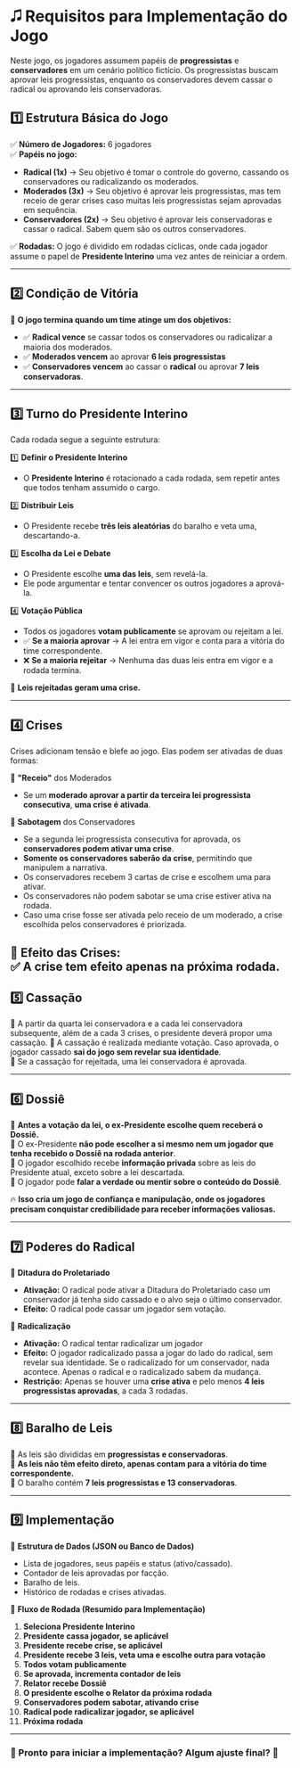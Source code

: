 # 🎜 Requisitos para Implementação do Jogo

Neste jogo, os jogadores assumem papéis de **progressistas** e **conservadores** em um cenário político fictício. Os progressistas buscam aprovar leis progressistas, enquanto os conservadores devem cassar o radical ou aprovando leis conservadoras. 

## **1️⃣ Estrutura Básica do Jogo**
✅ **Número de Jogadores:** 6 jogadores  
✅ **Papéis no jogo:**  
   - **Radical (1x)** → Seu objetivo é tomar o controle do governo, cassando os conservadores ou radicalizando os moderados.
   - **Moderados (3x)** → Seu objetivo é aprovar leis progressistas, mas tem receio de gerar crises caso muitas leis progressistas sejam aprovadas em sequência.
   - **Conservadores (2x)** → Seu objetivo é aprovar leis conservadoras e cassar o radical. Sabem quem são os outros conservadores.

✅ **Rodadas:** O jogo é dividido em rodadas cíclicas, onde cada jogador assume o papel de **Presidente Interino** uma vez antes de reiniciar a ordem.  

---

## **2️⃣ Condição de Vitória**
📌 **O jogo termina quando um time atinge um dos objetivos:** 
   - ✅ **Radical vence** se cassar todos os conservadores ou radicalizar a maioria dos moderados.
   - ✅ **Moderados vencem** ao aprovar **6 leis progressistas** 
   - ✅ **Conservadores vencem** ao cassar o **radical** ou aprovar **7 leis conservadoras**.  

---

## **3️⃣ Turno do Presidente Interino**
Cada rodada segue a seguinte estrutura:

1️⃣ **Definir o Presidente Interino**  
   - O **Presidente Interino** é rotacionado a cada rodada, sem repetir antes que todos tenham assumido o cargo.  

2️⃣ **Distribuir Leis**  
   - O Presidente recebe **três leis aleatórias** do baralho e veta uma, descartando-a.  

3️⃣ **Escolha da Lei e Debate**  
   - O Presidente escolhe **uma das leis**, sem revelá-la.  
   - Ele pode argumentar e tentar convencer os outros jogadores a aprová-la.  

4️⃣ **Votação Pública**  
   - Todos os jogadores **votam publicamente** se aprovam ou rejeitam a lei.  
   - ✅ **Se a maioria aprovar** → A lei entra em vigor e conta para a vitória do time correspondente.  
   - ❌ **Se a maioria rejeitar** → Nenhuma das duas leis entra em vigor e a rodada termina.  

📌 **Leis rejeitadas geram uma crise.**  

---

## **4️⃣ Crises**
Crises adicionam tensão e blefe ao jogo. Elas podem ser ativadas de duas formas:

📌 **"Receio"** dos Moderados  
   - Se um **moderado aprovar a partir da terceira lei progressista consecutiva**, **uma crise é ativada**.

📌 **Sabotagem** dos Conservadores  
   - Se a segunda lei progressista consecutiva for aprovada, os **conservadores podem ativar uma crise**.  
   - **Somente os conservadores saberão da crise**, permitindo que manipulem a narrativa.  
   - Os conservadores recebem 3 cartas de crise e escolhem uma para ativar.
   - Os conservadores não podem sabotar se uma crise estiver ativa na rodada.
   - Caso uma crise fosse ser ativada pelo receio de um moderado, a crise escolhida pelos conservadores é priorizada.

📌 **Efeito das Crises:**  
✅ **A crise tem efeito apenas na próxima rodada.**  
---

## **5️⃣ Cassação**
📌 A partir da quarta lei conservadora e a cada lei conservadora subsequente, além de a cada 3 crises, o presidente deverá propor uma cassação.
📌 A cassação é realizada mediante votação. Caso aprovada, o jogador cassado **sai do jogo sem revelar sua identidade**.  
📌 Se a cassação for rejeitada, uma lei conservadora é aprovada.


---

## **6️⃣ Dossiê**
📌 **Antes a votação da lei, o ex-Presidente escolhe quem receberá o Dossiê.**  
📌 O ex-Presidente **não pode escolher a si mesmo nem um jogador que tenha recebido o Dossiê na rodada anterior**.  
📌 O jogador escolhido recebe **informação privada** sobre as leis do Presidente atual, exceto sobre a lei descartada.  
📌 O jogador pode **falar a verdade ou mentir sobre o conteúdo do Dossiê**.  

🔥 **Isso cria um jogo de confiança e manipulação, onde os jogadores precisam conquistar credibilidade para receber informações valiosas.**

---

## **7️⃣ Poderes do Radical**

📌 **Ditadura do Proletariado**
   - **Ativação:** O radical pode ativar a Ditadura do Proletariado caso um conservador já tenha sido cassado e o alvo seja o último conservador.
   - **Efeito:** O radical pode cassar um jogador sem votação.  

📌 **Radicalização**
   - **Ativação:** O radical tentar radicalizar um jogador
   - **Efeito:** O jogador radicalizado passa a jogar do lado do radical, sem revelar sua identidade. Se o radicalizado for um conservador, nada acontece. Apenas o radical e o radicalizado sabem da mudança.
   - **Restrição:** Apenas se houver uma **crise ativa** e pelo menos **4 leis progressistas aprovadas**, a cada 3 rodadas.
   
---

## **8️⃣ Baralho de Leis**
📌 As leis são divididas em **progressistas e conservadoras**.  
📌 **As leis não têm efeito direto, apenas contam para a vitória do time correspondente.**  
📌 O baralho contém **7 leis progressistas e 13 conservadoras**.  

---

## **9️⃣ Implementação**
📌 **Estrutura de Dados (JSON ou Banco de Dados)**  
- Lista de jogadores, seus papéis e status (ativo/cassado).  
- Contador de leis aprovadas por facção.  
- Baralho de leis.  
- Histórico de rodadas e crises ativadas.  

📌 **Fluxo de Rodada (Resumido para Implementação)**  
1. **Seleciona Presidente Interino**
2. **Presidente cassa jogador, se aplicável**
3. **Presidente recebe crise, se aplicável**
4. **Presidente recebe 3 leis, veta uma e escolhe outra para votação**
4. **Todos votam publicamente**  
5. **Se aprovada, incrementa contador de leis**
6. **Relator recebe Dossiê**
7. **O presidente escolhe o Relator da próxima rodada**
8. **Conservadores podem sabotar, ativando crise**
9. **Radical pode radicalizar jogador, se aplicável**
10. **Próxima rodada**

---

### **📌 Pronto para iniciar a implementação? Algum ajuste final?** 🚀

